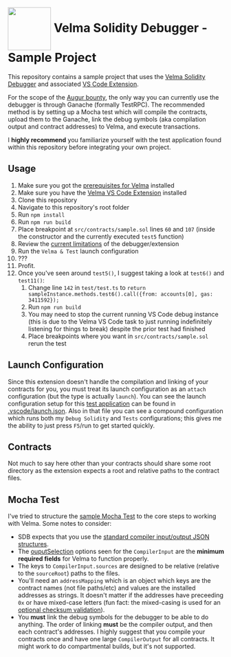 # <img src="https://user-images.githubusercontent.com/549323/41639879-a6eeb290-742d-11e8-8ece-bb1c292b407a.png" alt="" width="100" height="auto" valign="middle"> Velma Solidity Debugger - Sample Project
This repository contains a sample project that uses the [Velma Solidity Debugger](https://github.com/seeseplusplus/velma) and associated [VS Code Extension](https://github.com/seeseplusplus/vscode-velma-debug).

For the scope of the [Augur bounty](https://github.com/AugurProject/augur-bounties#-bounty-2-portable-solidity-debugger), the only way you can currently use the debugger is through Ganache (formally TestRPC). The recommended method is by setting up a Mocha test which will compile the contracts, upload them to the Ganache, link the debug symbols (aka compilation output and contract addresses) to Velma, and execute transactions.

I **highly recommend** you familiarize yourself with the test application found within this repository before integrating your own project.

## Usage
1. Make sure you got the [prerequisites for Velma](https://github.com/seeseplusplus/vscode-velma-debug#prerequisites) installed
1. Make sure you have the [Velma VS Code Extension](https://github.com/seeseplusplus/vscode-velma-debug) installed
1. Clone this repository
1. Navigate to this repository's root folder
1. Run `npm install`
1. Run `npm run build`
1. Place breakpoint at `src/contracts/sample.sol` lines `60` and `107` (inside the constructor and the currently executed `test5` function)
1. Review the [current limitations](https://github.com/seeseplusplus/vscode-velma-debug/#current-limitations-of-both-velma-and-velma-vs-code-extension) of the debugger/extension
1. Run the `Velma & Test` launch configuration
1. ???
1. Profit.
1. Once you've seen around `test5()`, I suggest taking a look at `test6()` and `test11()`:
    1. Change line `142` in `test/test.ts` to `return sampleInstance.methods.test6().call({from: accounts[0], gas: 3411592});`
    1. Run `npm run build`
    1. You may need to stop the current running VS Code debug instance (this is due to the Velma VS Code task to just running indefinitely listening for things to break) despite the prior test had finished
    1. Place breakpoints where you want in `src/contracts/sample.sol` rerun the test

## Launch Configuration
Since this extension doesn't handle the compilation and linking of your contracts for you, you must treat its launch configuration as an `attach` configuration (but the type is actually `launch`). You can see the launch configuration setup for this [test application](https://github.com/seeseplusplus/vscode-velma-debug/blob/master/test/test.ts) can be found in [.vscode/launch.json](https://github.com/seeseplusplus/vscode-velma-debug/blob/master/.vscode/launch.json#L24-30). Also in that file you can see a compound configuration which runs both my `Debug Solidity` and `Tests` configurations; this gives me the ability to just press `F5`/run to get started quickly.

## Contracts
Not much to say here other than your contracts should share some root directory as the extension expects a root and relative paths to the contract files.

## Mocha Test
I've tried to structure the [sample Mocha Test](https://github.com/seeseplusplus/vscode-velma-debug/blob/master/test/test.ts) to the core steps to working with Velma. Some notes to consider:
- SDB expects that you use the [standard compiler input/output JSON structures](http://solidity.readthedocs.io/en/develop/using-the-compiler.html#compiler-input-and-output-json-description).
- The [ouputSelection](https://github.com/seeseplusplus/vscode-velma-debug/blob/master/test/test.ts#L44-54) options seen for the `CompilerInput` are the **minimum required fields** for Velma to function properly.
- The keys to `CompilerInput.sources` are designed to be relative (relative to the `sourceRoot`) paths to the files.
- You'll need an `addressMapping` which is an object which keys are the contract names (not file paths/etc) and values are the installed addresses as strings. It doesn't matter if the addresses have preceeding `0x` or have mixed-case letters (fun fact: the mixed-casing is used for an [optional checksum validation](https://github.com/ethereum/EIPs/issues/55#issuecomment-187159063)).
- You **must** link the debug symbols for the debugger to be able to do anything. The order of linking **must** be the compiler output, and then each contract's addresses. I highly suggest that you compile your contracts once and have one large `CompilerOutput` for all contracts. It might work to do compartmental builds, but it's not supported.
